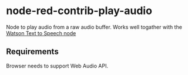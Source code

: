 # node-red-contrib-play-audio

Node to play audio from a raw audio buffer. Works well togather with the [Watson Text to Speech node](https://github.com/node-red/node-red-node-watson/tree/master/watson)

## Requirements
Browser needs to support Web Audio API.